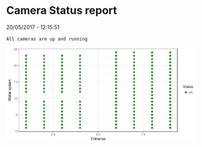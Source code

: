 Camera Status report
================
20/05/2017 - 12:15:51

    All cameras are up and running

![](camreport_files/figure-markdown_github/unnamed-chunk-2-1.png)
